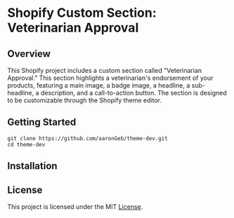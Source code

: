 # Shopify Custom Section: Veterinarian Approval

## Overview
This Shopify project includes a custom section called "Veterinarian Approval." This section highlights a veterinarian's endorsement of your products, featuring a main image, a badge image, a headline, a sub-headline, a description, and a call-to-action button. The section is designed to be customizable through the Shopify theme editor.






## Getting Started
```
git clone https://github.com/aaronGeb/theme-dev.git
cd theme-dev
```

## Installation



## License
This project is licensed under the MIT [License]().
